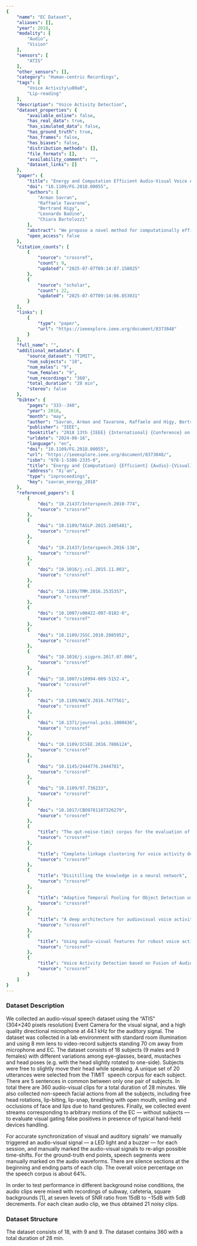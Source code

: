 ```yaml
---
{
    "name": "EC Dataset",
    "aliases": [],
    "year": 2018,
    "modality": [
        "Audio",
        "Vision"
    ],
    "sensors": [
        "ATIS"
    ],
    "other_sensors": [],
    "category": "Human-centric Recordings",
    "tags": [
        "Voice Activity\u00a0",
        "Lip-reading"
    ],
    "description": "Voice Activity Detection",
    "dataset_properties": {
        "available_online": false,
        "has_real_data": true,
        "has_simulated_data": false,
        "has_ground_truth": true,
        "has_frames": false,
        "has_biases": false,
        "distribution_methods": [],
        "file_formats": [],
        "availability_comment": "",
        "dataset_links": []
    },
    "paper": {
        "title": "Energy and Computation Efficient Audio-Visual Voice Activity Detection Driven by Event-Cameras",
        "doi": "10.1109/FG.2018.00055",
        "authors": [
            "Arman Savran",
            "Raffaele Tavarone",
            "Bertrand Higy",
            "Leonardo Badino",
            "Chiara Bartolozzi"
        ],
        "abstract": "We propose a novel method for computationally efficient audio-visual voice activity detection (VAD) where visual temporal information is provided by an energy efficient event-camera (EC). Unlike conventional cameras, ECs perform on-chip low-power pixel-level change detection, adapting the sampling frequency to the dynamics of the activity in the visual scene and removing redundancy, hence enabling energy and computational efficiency. In our VAD pipeline, first, lip activity is located and detected jointly by a probabilistic estimation after spatio-temporal filtering. Then, over the lips, a feather-weight speech-related lip motion detection is performed with minimum false negative rate to activate a highly accurate but expensive acoustic deep neural networks-based VAD. Our experiments show that ECs are accurate at detecting and locating lip activity; and EC-driven VAD can result in considerable savings in computations as well as can substantially reduce false positive rates in low acoustic signal-to-noise ratio conditions.",
        "open_access": false
    },
    "citation_counts": [
        {
            "source": "crossref",
            "count": 9,
            "updated": "2025-07-07T09:14:07.158025"
        },
        {
            "source": "scholar",
            "count": 22,
            "updated": "2025-07-07T09:14:06.853031"
        }
    ],
    "links": [
        {
            "type": "paper",
            "url": "https://ieeexplore.ieee.org/document/8373848"
        }
    ],
    "full_name": "",
    "additional_metadata": {
        "source_dataset": "TIMIT",
        "num_subjects": "18",
        "num_males": "9",
        "num_females": "9",
        "num_recordings": "360",
        "total_duration": "28 min",
        "stereo": false
    },
    "bibtex": {
        "pages": "333--340",
        "year": 2018,
        "month": "may",
        "author": "Savran, Arman and Tavarone, Raffaele and Higy, Bertrand and Badino, Leonardo and Bartolozzi, Chiara",
        "publisher": "IEEE",
        "booktitle": "2018 13th {IEEE} {International} {Conference} on {Automatic} {Face} \\& {Gesture} {Recognition} ({FG} 2018)",
        "urldate": "2024-08-16",
        "language": "en",
        "doi": "10.1109/FG.2018.00055",
        "url": "https://ieeexplore.ieee.org/document/8373848/",
        "isbn": "978-1-5386-2335-0",
        "title": "Energy and {Computation} {Efficient} {Audio}-{Visual} {Voice} {Activity} {Detection} {Driven} by {Event}-{Cameras}",
        "address": "Xi'an",
        "type": "inproceedings",
        "key": "savran_energy_2018"
    },
    "referenced_papers": [
        {
            "doi": "10.21437/Interspeech.2010-774",
            "source": "crossref"
        },
        {
            "doi": "10.1109/TASLP.2015.2405481",
            "source": "crossref"
        },
        {
            "doi": "10.21437/Interspeech.2016-136",
            "source": "crossref"
        },
        {
            "doi": "10.1016/j.csl.2015.11.003",
            "source": "crossref"
        },
        {
            "doi": "10.1109/TMM.2016.2535357",
            "source": "crossref"
        },
        {
            "doi": "10.1007/s00422-007-0182-0",
            "source": "crossref"
        },
        {
            "doi": "10.1109/JSSC.2010.2085952",
            "source": "crossref"
        },
        {
            "doi": "10.1016/j.sigpro.2017.07.006",
            "source": "crossref"
        },
        {
            "doi": "10.1007/s10994-009-5152-4",
            "source": "crossref"
        },
        {
            "doi": "10.1109/WACV.2016.7477561",
            "source": "crossref"
        },
        {
            "doi": "10.1371/journal.pcbi.1000436",
            "source": "crossref"
        },
        {
            "doi": "10.1109/ICSEE.2016.7806124",
            "source": "crossref"
        },
        {
            "doi": "10.1145/2444776.2444781",
            "source": "crossref"
        },
        {
            "doi": "10.1109/97.736233",
            "source": "crossref"
        },
        {
            "doi": "10.1017/CBO9781107326279",
            "source": "crossref"
        },
        {
            "title": "The qut-noise-timit corpus for the evaluation of voice activity detection algorithms",
            "source": "crossref"
        },
        {
            "title": "Complete-linkage clustering for voice activity detection in audio and visual speech",
            "source": "crossref"
        },
        {
            "title": "Disitilling the knowledge in a neural network",
            "source": "crossref"
        },
        {
            "title": "Adaptive Temporal Pooling for Object Detection using Dynamic Vision Sensor",
            "source": "crossref"
        },
        {
            "title": "A deep architecture for audiovisual voice activity detection in the presence of transients",
            "source": "crossref"
        },
        {
            "title": "Using audio-visual features for robust voice activity detection in clean and noisy speech",
            "source": "crossref"
        },
        {
            "title": "Voice Activity Detection based on Fusion of Audio and Visual Information",
            "source": "crossref"
        }
    ]
}
---
```


### Dataset Description

We collected an audio-visual speech dataset using the “ATIS” (304×240 pixels resolution) Event Camera for the visual signal, and a high quality directional microphone at 44.1 kHz for the auditory signal. The dataset was collected in a lab environment with standard room illumination and using 8 mm lens to video-record subjects standing 70 cm away from microphone and EC. The dataset consists of 18 subjects (9 males and 9 females) with different variations among eye-glasses, beard, mustaches and head poses (e.g. with the head slightly rotated to one-side). Subjects were free to slightly move their head while speaking. A unique set of 20 utterances were selected from the TIMIT  speech corpus for each subject. There are 5 sentences in common between only one pair of subjects. In total there are 360 audio-visual clips for a total duration of 28 minutes. We also collected non-speech facial actions from all the subjects, including free head rotations, lip-biting, lip-snap, breathing with open mouth, smiling and occlusions of face and lips due to hand gestures. Finally, we collected event streams corresponding to arbitrary motions of the EC — without subjects — to evaluate visual gating false positives in presence of typical hand-held devices handling.

For accurate synchronization of visual and auditory signals' we manually triggered an audio-visual signal — a LED light and a buzzer — for each session, and manually marked the audio-visual signals to re-align possible time-shifts. For the ground-truth end points, speech segments were manually marked on the audio waveforms. There are silence sections at the beginning and ending parts of each clip. The overall voice percentage on the speech corpus is about 64%.

In order to test performance in different background noise conditions, the audio clips were mixed with recordings of subway, cafeteria, square backgrounds [1], at seven levels of SNR ratio from 15dB to −15dB with 5dB decrements. For each clean audio clip, we thus obtained 21 noisy clips.

### Dataset Structure

The dataset consists of 18, with 9 and 9. The dataset contains 360 with a total duration of 28 min.
